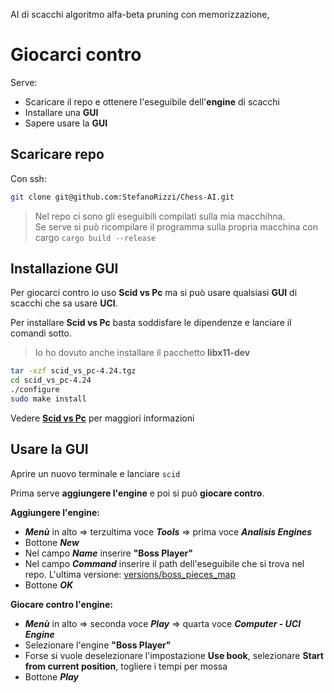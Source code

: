 AI di scacchi algoritmo alfa-beta pruning con memorizzazione,

# Giocarci contro
Serve:
* Scaricare il repo e ottenere l'eseguibile dell'**engine** di scacchi
* Installare una **GUI**
* Sapere usare la **GUI**

## Scaricare repo
Con ssh:
```bash
git clone git@github.com:StefanoRizzi/Chess-AI.git
```
> Nel repo ci sono gli eseguibili compilati sulla mia macchihna. \
> Se serve si può ricompilare il programma sulla propria macchina con cargo `cargo build --release`

## Installazione GUI
Per giocarci contro io uso **Scid vs Pc** ma si può usare qualsiasi **GUI** di scacchi che sa usare **UCI**.

Per installare **Scid vs Pc** basta soddisfare le dipendenze e lanciare il comandi sotto.
> Io ho dovuto anche installare il pacchetto **libx11-dev**
```bash
tar -xzf scid_vs_pc-4.24.tgz
cd scid_vs_pc-4.24
./configure
sudo make install
```
Vedere [**Scid vs Pc**](https://scidvspc.sourceforge.net/) per maggiori informazioni

## Usare la GUI
Aprire un nuovo terminale e lanciare `scid`

Prima serve **aggiungere l'engine** e poi si può **giocare contro**.

**Aggiungere l'engine:**
* ***Menù*** in alto => terzultima voce ***Tools*** => prima voce ***Analisis Engines***
* Bottone ***New***
* Nel campo ***Name*** inserire **"Boss Player"**
* Nel campo ***Command*** inserire il path dell'eseguibile che si trova nel repo. L'ultima versione: [versions/boss_pieces_map](versions/boss_pieces_map)
* Bottone ***OK***

**Giocare contro l'engine:**
* ***Menù*** in alto => seconda voce ***Play*** => quarta voce ***Computer - UCI Engine***
* Selezionare l'engine **"Boss Player"**
* Forse si vuole deselezionare l'impostazione **Use book**, selezionare **Start from current position**, togliere i tempi per mossa
* Bottone ***Play***
